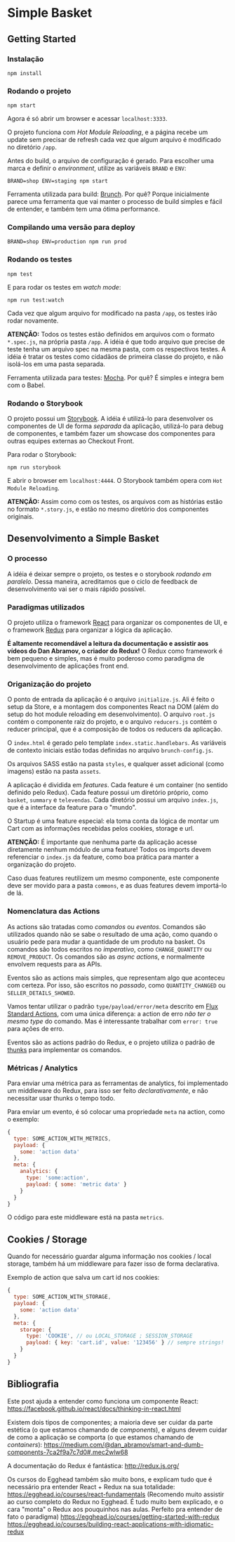 # Simple Basket

## Getting Started

### Instalação

`npm install`

### Rodando o projeto

`npm start`

Agora é só abrir um browser e acessar `localhost:3333`.

O projeto funciona com *Hot Module Reloading*, e a página recebe um update sem precisar de refresh cada vez que algum arquivo é modificado no diretório `/app`.

Antes do build, o arquivo de configuração é gerado. Para escolher uma marca e definir o *environment*, utilize as variáveis `BRAND` e `ENV`:

`BRAND=shop ENV=staging npm start`

Ferramenta utilizada para build: [Brunch](http://brunch.io/). Por quê? Porque inicialmente parece uma ferramenta que vai manter o processo de build simples e fácil de entender, e também tem uma ótima performance.

### Compilando uma versão para deploy

`BRAND=shop ENV=production npm run prod`

### Rodando os testes

`npm test`

E para rodar os testes em *watch mode*:

`npm run test:watch`

Cada vez que algum arquivo for modificado na pasta `/app`, os testes irão rodar novamente.

**ATENÇÃO:** Todos os testes estão definidos em arquivos com o formato `*.spec.js`, na própria pasta `/app`. A idéia é que todo arquivo que precise de teste tenha um arquivo spec na mesma pasta, com os respectivos testes. A idéia é tratar os testes como cidadãos de primeira classe do projeto, e não isolá-los em uma pasta separada.

Ferramenta utilizada para testes: [Mocha](https://mochajs.org/). Por quê? É simples e integra bem com o Babel.

### Rodando o Storybook

O projeto possui um [Storybook](https://github.com/kadirahq/react-storybook). A idéia é utilizá-lo para desenvolver os componentes de UI de forma *separada* da aplicação, utilizá-lo para debug de componentes, e também fazer um showcase dos componentes para outras equipes externas ao Checkout Front.

Para rodar o Storybook:

`npm run storybook`

E abrir o browser em `localhost:4444`. O Storybook também opera com `Hot Module Reloading`.

**ATENÇÃO:** Assim como com os testes, os arquivos com as histórias estão no formato `*.story.js`, e estão no mesmo diretório dos componentes originais.

## Desenvolvimento a Simple Basket

### O processo

A idéia é deixar sempre o projeto, os testes e o storybook *rodando em paralelo*. Dessa maneira, acreditamos que o ciclo de feedback de desenvolvimento vai ser o mais rápido possível.

### Paradigmas utilizados

O projeto utiliza o framework [React](https://facebook.github.io/react/) para organizar os componentes de UI, e o framework [Redux](http://redux.js.org/index.html) para organizar a lógica da aplicação.

**É altamente recomendável a leitura da documentação e assistir aos vídeos do Dan Abramov, o criador do Redux!** O Redux como framework é bem pequeno e simples, mas é muito poderoso como paradigma de desenvolvimento de aplicações front end.

### Origanização do projeto

O ponto de entrada da aplicação é o arquivo `initialize.js`. Ali é feito o setup da Store, e a montagem dos componentes React na DOM (além do setup do hot module reloading em desenvolvimento). O arquivo `root.js` contém o componente raiz do projeto, e o arquivo `reducers.js` contém o reducer principal, que é a composição de todos os reducers da aplicação.

O `index.html` é gerado pelo template `index.static.handlebars`. As variáveis de contexto iniciais estão todas definidas no arquivo `brunch-config.js`.

Os arquivos SASS estão na pasta `styles`, e qualquer asset adicional (como imagens) estão na pasta `assets`.

A aplicação é dividida em *features*. Cada feature é um container (no sentido definido pelo Redux). Cada feature possui um diretório próprio, como `basket`, `summary` e `televendas`. Cada diretório possui um arquivo `index.js`, que é a interface da feature para o "mundo".

O Startup é uma feature especial: ela toma conta da lógica de montar um Cart com as informações recebidas pelos cookies, storage e url.

**ATENÇÃO:** É importante que nenhuma parte da aplicação acesse diretamente nenhum módulo de uma feature! Todos os imports devem referenciar o `index.js` da feature, como boa prática para manter a organização do projeto.

Caso duas features reutilizem um mesmo componente, este componente deve ser movido para a pasta `commons`, e as duas features devem importá-lo de lá.

### Nomenclatura das Actions

As actions são tratadas como *comandos* ou *eventos*. Comandos são utilizados quando não se sabe o resultado de uma ação, como quando o usuário pede para mudar a quantidade de um produto na basket. Os comandos são todos escritos no *imperativo*, como `CHANGE_QUANTITY` ou `REMOVE_PRODUCT`. Os comandos são as *async actions*, e normalmente envolvem requests para as APIs.

Eventos são as actions mais simples, que representam algo que aconteceu com certeza. Por isso, são escritos no *passado*, como `QUANTITY_CHANGED` ou `SELLER_DETAILS_SHOWED`.

Vamos tentar utilizar o padrão `type/payload/error/meta` descrito em [Flux Standard Actions](https://github.com/acdlite/flux-standard-action), com uma única diferença: a action de erro *não ter o mesmo type* do comando. Mas é interessante trabalhar com `error: true` para ações de erro.

Eventos são as actions padrão do Redux, e o projeto utiliza o padrão de [thunks](https://github.com/gaearon/redux-thunk) para implementar os comandos.

### Métricas / Analytics

Para enviar uma métrica para as ferramentas de analytics, foi implementado um middleware do Redux, para isso ser feito *declarativamente*, e não necessitar usar thunks o tempo todo.

Para enviar um evento, é só colocar uma propriedade `meta` na action, como o exemplo:

```js
{
  type: SOME_ACTION_WITH_METRICS,
  payload: {
    some: 'action data'
  },
  meta: {
    analytics: {
      type: 'some:action',
      payload: { some: 'metric data' }
    }
  }
}
```

O código para este middleware está na pasta `metrics`.

## Cookies / Storage

Quando for necessário guardar alguma informação nos cookies / local storage, também há um middleware para fazer isso de forma declarativa.

Exemplo de action que salva um cart id nos cookies:

```js
{
  type: SOME_ACTION_WITH_STORAGE,
  payload: {
    some: 'action data'
  },
  meta: {
    storage: {
      type: 'COOKIE', // ou LOCAL_STORAGE ; SESSION_STORAGE
      payload: { key: 'cart.id', value: '123456' } // sempre strings!
    }
  }
}
```

## Bibliografia

Este post ajuda a entender como funciona um componente React:
https://facebook.github.io/react/docs/thinking-in-react.html

Existem dois tipos de componentes; a maioria deve ser cuidar da parte estética (o que estamos chamando de *components*), e alguns devem cuidar de como a aplicação se comporta (o que estamos chamando de *containers*):
https://medium.com/@dan_abramov/smart-and-dumb-components-7ca2f9a7c7d0#.mec2wlw68

A documentação do Redux é fantástica:
http://redux.js.org/

Os cursos do Egghead também são muito bons, e explicam tudo que é necessário pra entender React + Redux na sua totalidade:
https://egghead.io/courses/react-fundamentals
(Recomendo muito assistir ao curso completo do Redux no Egghead. É tudo muito bem explicado, e o cara "monta" o Redux aos pouquinhos nas aulas. Perfeito pra entender de fato o paradigma)
https://egghead.io/courses/getting-started-with-redux
https://egghead.io/courses/building-react-applications-with-idiomatic-redux


